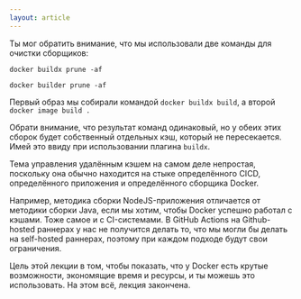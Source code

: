 ```yaml
---
layout: article
---
```

Ты мог обратить внимание, что мы использовали  две команды для очистки сборщиков:

```
docker buildx prune -af                                
```

```
docker builder prune -af                                
```

Первый образ мы собирали командой `docker buildx build`, а второй `docker image build .`

Обрати внимание, что результат команд одинаковый, но у обеих этих сборок будет собственный отдельных кэш, который не пересекается. Имей это ввиду при использовании плагина `buildx`.

Тема управления удалённым кэшем на самом деле непростая, поскольку она обычно находится на стыке определённого CICD, определённого приложения и определённого сборщика Docker. 

Например, методика сборки NodeJS-приложения отличается от методики сборки Java, если мы хотим, чтобы Docker успешно работал с кэшами. Тоже самое и с CI-системами. В GitHub Actions на Github-hosted раннерах у нас не получится делать то, что мы могли бы делать на self-hosted раннерах, поэтому при каждом подходе будут свои ограничения.

Цель этой лекции в том, чтобы показать, что у Docker есть крутые возможности, экономящие время и ресурсы, и ты можешь это использовать. На этом всё, лекция закончена.
